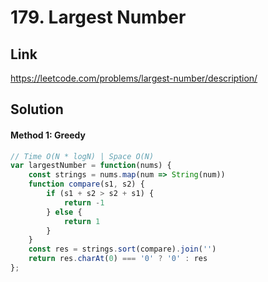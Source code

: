 # 179. Largest Number

## Link
https://leetcode.com/problems/largest-number/description/

## Solution
#### Method 1: Greedy
```javascript
// Time O(N * logN) | Space O(N)
var largestNumber = function(nums) {
    const strings = nums.map(num => String(num))
    function compare(s1, s2) {
        if (s1 + s2 > s2 + s1) {
            return -1
        } else {
            return 1
        }
    }
    const res = strings.sort(compare).join('')
    return res.charAt(0) === '0' ? '0' : res
};
```
